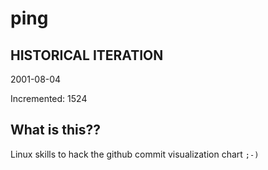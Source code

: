 # ping

## HISTORICAL ITERATION
2001-08-04

Incremented: 1524

## What is this?? 
Linux skills to hack the github commit visualization chart `;-)`
